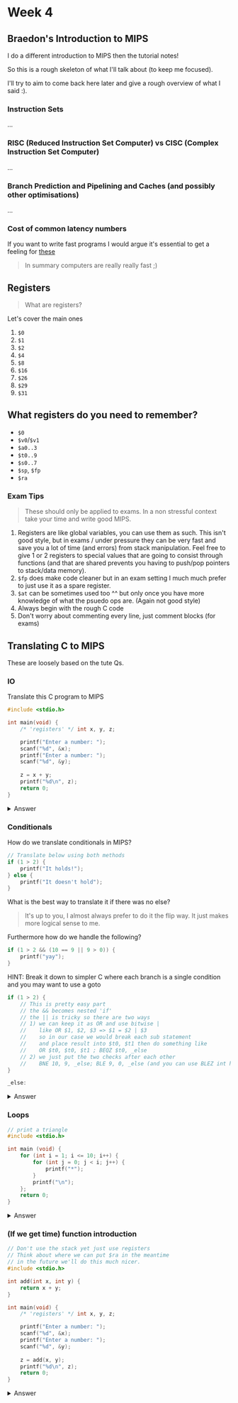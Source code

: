 # Week 4

## Braedon's Introduction to MIPS

I do a different introduction to MIPS then the tutorial notes!

So this is a rough skeleton of what I'll talk about (to keep me focused).

I'll try to aim to come back here later and give a rough overview of what I said :).

### Instruction Sets

...
 
### RISC (Reduced Instruction Set Computer) vs CISC (Complex Instruction Set Computer)

...

### Branch Prediction and Pipelining and Caches (and possibly other optimisations)

...

### Cost of common latency numbers

If you want to write fast programs I would argue it's essential to get a feeling for [these](https://colin-scott.github.io/personal_website/research/interactive_latency.html)

> In summary computers are really really fast ;)

## Registers

> What are registers?

Let's cover the main ones

1. `$0`
2. `$1`
3. `$2`
4. `$4`
5. `$8`
6. `$16`
7. `$26`
8. `$29`
9. `$31`

## What registers do you need to remember?

- `$0`
- `$v0`/`$v1`
- `$a0..3`
- `$t0..9`
- `$s0..7`
- `$sp`, `$fp`
- `$ra`

### Exam Tips

> These should only be applied to exams.  In a non stressful context take your time and write good MIPS.

1. Registers are like global variables, you can use them as such.  This isn't good style, but in exams / under pressure they can be very fast and save you a lot of time (and errors) from stack manipulation.  Feel free to give 1 or 2 registers to special values that are going to consist through functions (and that are shared prevents you having to push/pop pointers to stack/data memory).
2. `$fp` does make code cleaner but in an exam setting I much much prefer to just use it as a spare register.
3. `$at` can be sometimes used too ^^ but only once you have more knowledge of what the psuedo ops are.  (Again not good style)
4. Always begin with the rough C code
5. Don't worry about commenting every line, just comment blocks (for exams)

## Translating C to MIPS

These are loosely based on the tute Qs.

### IO

Translate this C program to MIPS

```c
#include <stdio.h>

int main(void) {
    /* 'registers' */ int x, y, z;

    printf("Enter a number: ");
    scanf("%d", &x);
    printf("Enter a number: ");
    scanf("%d", &y);
    
    z = x + y;
    printf("%d\n", z);
    return 0;
}
```

<details>
<summary>Answer</summary>

[](Tute4/add.s ':include :type=code mips')

</details>

### Conditionals

How do we translate conditionals in MIPS?

```c
// Translate below using both methods
if (1 > 2) {
    printf("It holds!");
} else {
    printf("It doesn't hold");
}
```

What is the best way to translate it if there was no else?

> It's up to you, I almost always prefer to do it the flip way.  It just makes more logical sense to me.

Furthermore how do we handle the following?

```c
if (1 > 2 && (10 == 9 || 9 > 0)) {
    printf("yay");
}
```

HINT: Break it down to simpler C where each branch is a single condition and you may want to use a goto

```c
if (1 > 2) {
    // This is pretty easy part
    // the && becomes nested 'if'
    // the || is tricky so there are two ways
    // 1) we can keep it as OR and use bitwise |
    //    like OR $1, $2, $3 => $1 = $2 | $3
    //    so in our case we would break each sub statement
    //    and place result into $t0, $t1 then do something like
    //    OR $t0, $t0, $t1 ; BEQZ $t0, _else
    // 2) we just put the two checks after each other
    //    BNE 10, 9, _else; BLE 9, 0, _else (and you can use BLEZ int his case)
}

_else:
```

<details>
<summary>Answer</summary>

[](Tute4/cond.s ':include :type=code mips')

</details>

### Loops

```c
// print a triangle
#include <stdio.h>

int main (void) {
    for (int i = 1; i <= 10; i++) {
        for (int j = 0; j < i; j++) {
            printf("*");
        }
        printf("\n");
    };
    return 0;
}
```

<details>
<summary>Answer</summary>

[](Tute4/triangle.s ':include :type=code mips')

</details>

### (If we get time) function introduction

```c
// Don't use the stack yet just use registers
// Think about where we can put $ra in the meantime
// in the future we'll do this much nicer.
#include <stdio.h>

int add(int x, int y) {
    return x + y;
}

int main(void) {
    /* 'registers' */ int x, y, z;

    printf("Enter a number: ");
    scanf("%d", &x);
    printf("Enter a number: ");
    scanf("%d", &y);
    
    z = add(x, y);
    printf("%d\n", z);
    return 0;
}
```

<details>
<summary>Answer</summary>

[](Tute4/func.s ':include :type=code mips')

</details>
